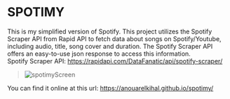 # SPOTIMY
This is my simplified version of Spotify. 
This project utilizes the Spotify Scraper API from Rapid API to fetch data about songs on Spotify/Youtube, 
including audio, title, song cover and duration. The Spotify Scraper API offers an easy-to-use json response to access this information.<br>
Spotify Scraper API: https://rapidapi.com/DataFanatic/api/spotify-scraper/
> ![spotimyScreen](https://github.com/AnouarElKihal/spotimy/assets/68613907/fc11ebb1-5adb-46f1-ba43-34da58fc7609)

You can find it online at this url: https://anouarelkihal.github.io/spotimy/
